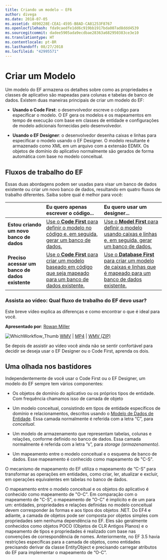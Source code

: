 ```yaml
---
title: Criando um modelo – EF6
author: divega
ms.date: 2018-07-05
ms.assetid: 4890228E-CEA1-4595-B8AD-CA81253F8767
ms.openlocfilehash: fda9caedfe1dd6c919bb1917bda007ad8ddd4539
ms.sourcegitcommit: dadee5905ada9ecdbae28363a682950383ce3e10
ms.translationtype: HT
ms.contentlocale: pt-BR
ms.lasthandoff: 08/27/2018
ms.locfileid: "42995571"
---
```

# <a name="creating-a-model"></a>Criar um Modelo

Um modelo do EF armazena os detalhes sobre como as propriedades e classes de aplicativo são mapeadas para colunas e tabelas de banco de dados. Existem duas maneiras principais de criar um modelo do EF:

- **Usando o Code First**: o desenvolvedor escreve o código para especificar o modelo. O EF gera os modelos e os mapeamentos em tempo de execução com base em classes de entidade e configurações de modelo adicionais fornecidas pelo desenvolvedor.

- **Usando o EF Designer**: o desenvolvedor desenha caixas e linhas para especificar o modelo usando o EF Designer. O modelo resultante é armazenado como XML em um arquivo com a extensão EDMX. Os objetos de domínio do aplicativo normalmente são gerados de forma automática com base no modelo conceitual.

## <a name="ef-workflows"></a>Fluxos de trabalho do EF

Essas duas abordagens podem ser usadas para visar um banco de dados existente ou criar um novo banco de dados, resultando em quatro fluxos de trabalho diferentes.
Saiba sobre qual é melhor para você:  

|                                           | Eu quero apenas escrever o código...                                                                                                                   | Eu quero usar um designer...                                                                                                                        |
|:------------------------------------------|:-----------------------------------------------------------------------------------------------------------------------------------------------|:---------------------------------------------------------------------------------------------------------------------------------------------------|
| **Estou criando um novo banco de dados**          | [Use o **Code First** para definir o modelo no código e, em seguida, gerar um banco de dados.](~/ef6/modeling/code-first/workflows/new-database.md)           | [Use o **Model First** para definir o modelo usando caixas e linhas e, em seguida, gerar um banco de dados.](~/ef6/modeling/designer/workflows/model-first.md)   |
| **Preciso acessar um banco de dados existente** | [Use o **Code First** para criar um modelo baseado em código que seja mapeado para um banco de dados existente.](~/ef6/modeling/code-first/workflows/existing-database.md) | [Use o **Database First** para criar um modelo de caixas e linhas que é mapeado para um banco de dados existente.](~/ef6/modeling/designer/workflows/database-first.md) |

### <a name="watch-the-video-what-ef-workflow-should-i-use"></a>Assista ao vídeo: Qual fluxo de trabalho do EF devo usar?

Este breve vídeo explica as diferenças e como encontrar o que é ideal para você.

**Apresentado por**: [Rowan Miller](http://romiller.com/)

![WhichWorkflow_Thumb](../media/whichworkflow-thumb.png) [WMV](http://download.microsoft.com/download/8/F/8/8F81F4CD-3678-4229-8D79-0C63FFA3C595/HDI_ITPro_Technet_winvideo_ChoseYourWorkflow.wmv) | [MP4](http://download.microsoft.com/download/8/F/8/8F81F4CD-3678-4229-8D79-0C63FFA3C595/HDI_ITPro_Technet_mp4video_ChoseYourWorkflow.m4v) | [WMV (ZIP)](http://download.microsoft.com/download/8/F/8/8F81F4CD-3678-4229-8D79-0C63FFA3C595/HDI_ITPro_Technet_winvideo_ChoseYourWorkflow.zip)

Se depois de assistir ao vídeo você ainda não se sentir confortável para decidir se deseja usar o EF Designer ou o Code First, aprenda os dois.

## <a name="a-look-under-the-hood"></a>Uma olhada nos bastidores

Independentemente de você usar o Code First ou o EF Designer, um modelo do EF sempre tem vários componentes:

- Os objetos de domínio do aplicativo ou os próprios tipos de entidade. Com frequência chamamos isso de camada de objeto

- Um modelo conceitual, consistindo em tipos de entidade específicos de domínio e relacionamentos, descritos usando o [Modelo de Dados de Entidade](~/ef6/resources/glossary.md#entity-data-model). Essa camada normalmente é referida com a letra “C”, para _conceitual_.

- Um modelo de armazenamento que representam tabelas, colunas e relações, conforme definido no banco de dados. Essa camada normalmente é referida com a letra “s”, para _storage (armazenamento)_.  

- Um mapeamento entre o modelo conceitual e o esquema de banco de dados. Esse mapeamento é conhecido como mapeamento de "C-S".

O mecanismo de mapeamento do EF utiliza o mapeamento de “C-S” para transformar as operações em entidades, como criar, ler, atualizar e excluir, em operações equivalentes em tabelas no banco de dados.

O mapeamento entre o modelo conceitual e os objetos do aplicativo é conhecido como mapeamento de "O-C". Em comparação com o mapeamento de "C-S", o mapeamento de "O-C" é implícito e de um para um: entidades, propriedades e relações definidas no modelo conceitual devem corresponder às formas e aos tipos dos objetos .NET. Do EF4 e adiante, a camada de objetos pode ser composta por objetos simples com propriedades sem nenhuma dependência no EF. Eles são geralmente conhecidos como objetos POCO (Objetos de CLR Antigos Planos) e o mapeamento de tipos e propriedades é realizado com base nas convenções de correspondência de nomes. Anteriormente, no EF 3.5 havia restrições específicas para a camada de objetos, como entidades precisando derivar da classe EntityObject e precisando carregar atributos do EF para implementar o mapeamento de “O-C”.
